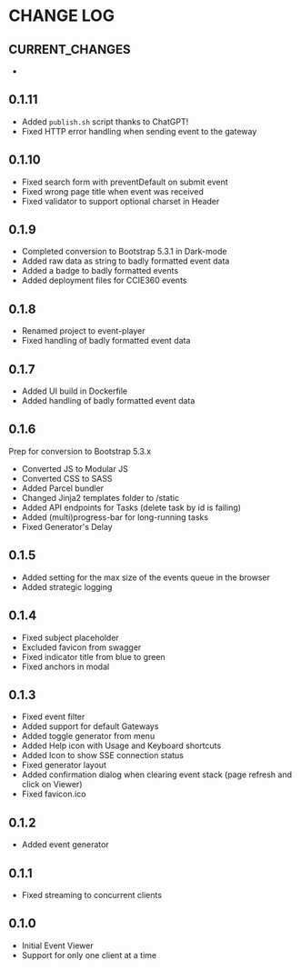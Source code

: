 # CHANGE LOG

## CURRENT_CHANGES

- 

## 0.1.11

- Added `publish.sh` script thanks to ChatGPT!
- Fixed HTTP error handling when sending event to the gateway

## 0.1.10

- Fixed search form with preventDefault on submit event
- Fixed wrong page title when event was received
- Fixed validator to support optional charset in Header

## 0.1.9

- Completed conversion to Bootstrap 5.3.1 in Dark-mode
- Added raw data as string to badly formatted event data
- Added a badge to badly formatted events
- Added deployment files for CCIE360 events

## 0.1.8

- Renamed project to event-player
- Fixed handling of badly formatted event data

## 0.1.7

- Added UI build in Dockerfile
- Added handling of badly formatted event data

## 0.1.6

Prep for conversion to Bootstrap 5.3.x

- Converted JS to Modular JS
- Converted CSS to SASS
- Added Parcel bundler
- Changed Jinja2 templates folder to /static
- Added API endpoints for Tasks (delete task by id is failing)
- Added (multi)progress-bar for long-running tasks
- Fixed Generator's Delay

## 0.1.5

- Added setting for the max size of the events queue in the browser
- Added strategic logging

## 0.1.4

- Fixed subject placeholder
- Excluded favicon from swagger
- Fixed indicator title from blue to green
- Fixed anchors in modal

## 0.1.3

- Fixed event filter
- Added support for default Gateways
- Added toggle generator from menu
- Added Help icon with Usage and Keyboard shortcuts
- Added Icon to show SSE connection status
- Fixed generator layout
- Added confirmation dialog when clearing event stack (page refresh and click on Viewer)
- Fixed favicon.ico

## 0.1.2

- Added event generator

## 0.1.1

- Fixed streaming to concurrent clients

## 0.1.0

- Initial Event Viewer
- Support for only one client at a time